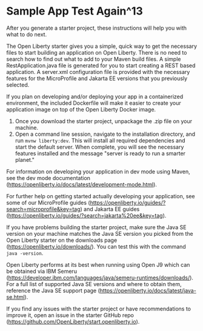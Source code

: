 # Sample App Test Again^13

After you generate a starter project, these instructions will help you with what to do next.

The Open Liberty starter gives you a simple, quick way to get the necessary files to start building
an application on Open Liberty. There is no need to search how to find out what to add to your 
Maven build files. A simple RestApplication.java file is generated for you to start 
creating a REST based application. A server.xml configuration file is provided with the necessary 
features for the MicroProfile and Jakarta EE versions that you previously selected.

If you plan on developing and/or deploying your app in a containerized environment, the included 
Dockerfile will make it easier to create your application image on top of the Open Liberty Docker 
image.

1) Once you download the starter project, unpackage the .zip file on your machine.
2) Open a command line session, navigate to the installation directory, and run `mvnw liberty:dev`. 
   This will install all required dependencies and start the default server. When complete, you will
   see the necessary features installed and the message "server is ready to run a smarter planet."

For information on developing your application in dev mode using Maven, see the 
dev mode documentation (https://openliberty.io/docs/latest/development-mode.html).

For further help on getting started actually developing your application, see some of our 
MicroProfile guides (https://openliberty.io/guides/?search=microprofile&key=tag) and Jakarta EE 
guides (https://openliberty.io/guides/?search=jakarta%20ee&key=tag).

If you have problems building the starter project, make sure the Java SE version on your 
machine matches the Java SE version you picked from the Open Liberty starter on the downloads 
page (https://openliberty.io/downloads/). You can test this with the command `java -version`.

Open Liberty performs at its best when running using Open J9 which can be obtained via IBM Semeru 
(https://developer.ibm.com/languages/java/semeru-runtimes/downloads/). For a full list of supported 
Java SE versions and where to obtain them, reference the Java SE support page 
(https://openliberty.io/docs/latest/java-se.html).

If you find any issues with the starter project or have recommendations to improve it, open an 
issue in the starter GitHub repo (https://github.com/OpenLiberty/start.openliberty.io).

